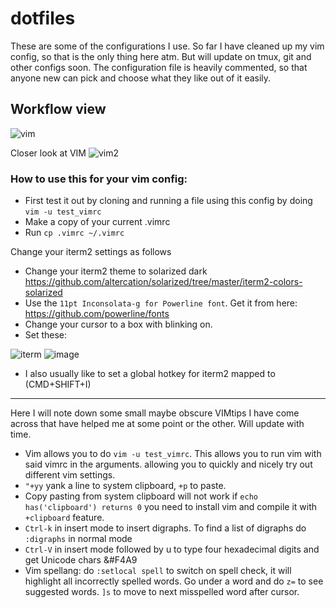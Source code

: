 # dotfiles
These are some of the configurations I use. So far I have cleaned up my vim config, so that is the only thing here atm. But will update on tmux, git and other configs soon.
The configuration file is heavily commented, so that anyone new can pick and choose what they like out of it easily. 

## Workflow view
![vim](https://user-images.githubusercontent.com/6232733/34429931-da4d5bac-ec2c-11e7-8051-56c25df707d6.gif)

Closer look at VIM
![vim2](https://user-images.githubusercontent.com/6232733/34430103-2dd03aa4-ec2f-11e7-9351-edb28f1e82d4.gif)


### How to use this for your vim config:
- First test it out by cloning and running a file using this config by doing `vim -u test_vimrc`
- Make a copy of your current .vimrc
- Run `cp .vimrc ~/.vimrc` 

Change your iterm2 settings as follows
- Change your iterm2 theme to solarized dark https://github.com/altercation/solarized/tree/master/iterm2-colors-solarized
- Use the `11pt Inconsolata-g for Powerline font`. Get it from here: https://github.com/powerline/fonts
- Change your cursor to a box with blinking on.
- Set these:

![iterm](https://user-images.githubusercontent.com/6232733/34429739-328d20e8-ec2a-11e7-8f1d-d13926a9c667.png)
![image](https://user-images.githubusercontent.com/6232733/34429741-3be41e8a-ec2a-11e7-8743-33b35659d2de.png)

- I also usually like to set a global hotkey for iterm2 mapped to (CMD+SHIFT+I)

--------------------------------------------------------------------------------------------------
Here I will note down some small maybe obscure VIMtips I have come across that have helped me at some point or the other. Will update with time.

- Vim allows you to do  `vim -u test_vimrc`. This allows you to run vim with said vimrc in the arguments. 
  allowing you to quickly and nicely try out different vim settings. 
- `"+yy` yank a line to system clipboard, `+p` to paste.
- Copy pasting from system clipboard will not work if `echo has('clipboard') returns 0` you need to install vim and compile it with `+clipboard` feature.
- `Ctrl-k` in insert mode to insert digraphs. To find a list of digraphs do `:digraphs` in normal mode
- `Ctrl-V` in insert mode followed by u to type four hexadecimal digits and get Unicode chars &#F4A9
- Vim spellang: do `:setlocal spell` to switch on spell check, it will highlight all incorrectly spelled words. Go under a word and do `z=` to see suggested words.
  `]s` to move to next misspelled word after cursor.  

